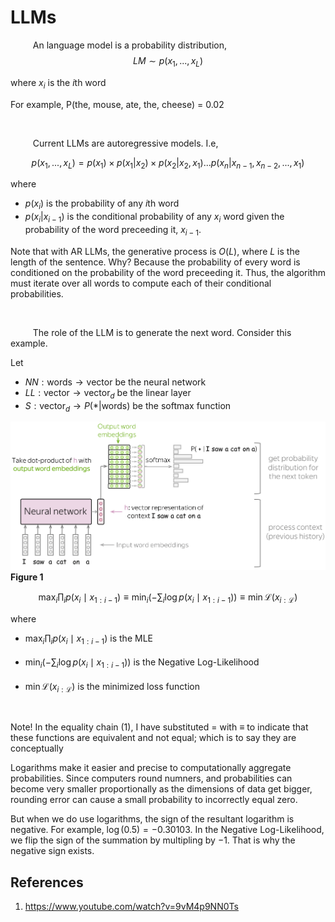 # LLMs
$\qquad$ An language model is a probability distribution, 
$$
LM \sim p(x_1,...,x_L)
$$

where
$x_i$ is the $i$th word

For example, P(the, mouse, ate, the, cheese) = 0.02

<br/>

$\qquad$ Current LLMs are autoregressive models. I.e,

$$
p(x_1,...,x_L) = p(x_1) \times p(x_1 | x_2)  \times  p(x_2 | x_2, x_1)...p(x_n | x_{n-1}, x_{n-2},...,x_1)
$$

where
- $p(x_i)$ is the probability of any $i$th word
- $p(x_i | x_{i-1})$ is the conditional probability of any $x_i$ word given the probability of the word preceeding it, $x_{i-1}$.

Note that with AR LLMs, the generative process is $O(L)$, where $L$ is the length of the sentence. Why? Because the probability of every word is conditioned on the probability of the word preceeding it. Thus, the algorithm must iterate over all words to compute each of their conditional probabilities.

<br/>

$\qquad$ The role of the LLM is to generate the next word. Consider this example.

Let 
- $NN: \text{words} \rightarrow \text{vector}$ be the neural network
- $LL: \text{vector} \rightarrow \text{vector}_d$ be the linear layer
- $S: \text{vector}_d \rightarrow P(* | \text{words})$ be the softmax function

![NN Language Model Idea](./nn_lm_idea-min.png)
**Figure 1**


$$
\begin{equation}
\max_i \displaystyle\prod_i p(x_i \mid x_{1:i-1}) \equiv \min_i \left(-\sum_i \log p(x_i \mid x_{1:i-1})\right)\equiv \min \mathcal{L}(x_{i:\mathcal{L}})
\end{equation}
$$

where
- $\max_i \displaystyle\prod_i p(x_i \mid x_{1:i-1})$ is the MLE <br/><br/>
- $\min_i \left(-\sum_i \log p(x_i \mid x_{1:i-1})\right)$ is the Negative Log-Likelihood <br/><br/>
- $\min \mathcal{L}(x_{i:\mathcal{L}})$ is the minimized loss function

<br/>

Note! In the equality chain $(1)$, I have substituted $=$ with $\equiv$ to indicate that these functions are equivalent and not equal; which is to say they are conceptually 

Logarithms make it easier and precise to computationally aggregate probabilities. Since computers round numners, and probabilities can become very smaller proportionally as the dimensions of data get bigger, rounding error can cause a small probability to incorrectly equal zero.

But when we do use logarithms, the sign of the resultant logarithm is negative. For example, $\log(0.5) = -0.30103$. In the Negative Log-Likelihood, we flip the sign of the summation by multipling by $-1$. That is why the negative sign exists.


## References
1. https://www.youtube.com/watch?v=9vM4p9NN0Ts